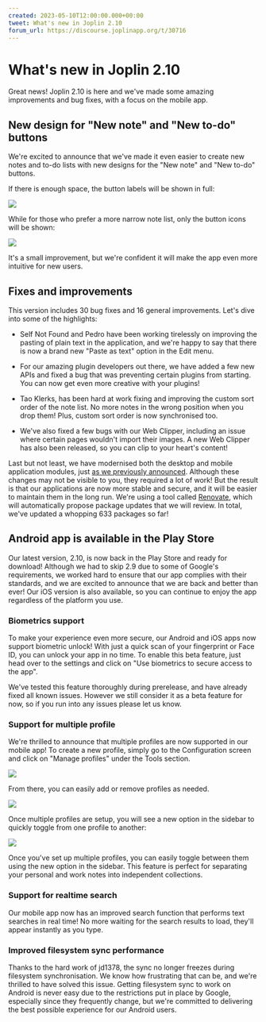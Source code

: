 ```yaml
---
created: 2023-05-10T12:00:00.000+00:00
tweet: What's new in Joplin 2.10
forum_url: https://discourse.joplinapp.org/t/30716
---
```


# What's new in Joplin 2.10

Great news! Joplin 2.10 is here and we've made some amazing improvements and bug fixes, with a focus on the mobile app.

## New design for "New note" and "New to-do" buttons

We're excited to announce that we've made it even easier to create new notes and to-do lists with new designs for the "New note" and "New to-do" buttons.

If there is enough space, the button labels will be shown in full:

![](https://raw.githubusercontent.com/laurent22/joplin/dev/Assets/WebsiteAssets/images/news/20230508-new-note-1.png)

While for those who prefer a more narrow note list, only the button icons will be shown:

![](https://raw.githubusercontent.com/laurent22/joplin/dev/Assets/WebsiteAssets/images/news/20230508-new-note-2.png)

It's a small improvement, but we're confident it will make the app even more intuitive for new users.
 
## Fixes and improvements

This version includes 30 bug fixes and 16 general improvements. Let's dive into some of the highlights:

- Self Not Found and Pedro have been working tirelessly on improving the pasting of plain text in the application, and we're happy to say that there is now a brand new "Paste as text" option in the Edit menu.

- For our amazing plugin developers out there, we have added a few new APIs and fixed a bug that was preventing certain plugins from starting. You can now get even more creative with your plugins!

- Tao Klerks, has been hard at work fixing and improving the custom sort order of the note list. No more notes in the wrong position when you drop them! Plus, custom sort order is now synchronised too.

- We've also fixed a few bugs with our Web Clipper, including an issue where certain pages wouldn't import their images. A new Web Clipper has also been released, so you can clip to your heart's content!

Last but not least, we have modernised both the desktop and mobile application modules, just [as we previously announced](https://joplinapp.org/news/20221115-renovate/). Although these changes may not be visible to you, they required a lot of work! But the result is that our applications are now more stable and secure, and it will be easier to maintain them in the long run. We're using a tool called [Renovate](https://www.mend.io/free-developer-tools/renovate/), which will automatically propose package updates that we will review. In total, we've updated a whopping 633 packages so far!

## Android app is available in the Play Store

Our latest version, 2.10, is now back in the Play Store and ready for download! Although we had to skip 2.9 due to some of Google's requirements, we worked hard to ensure that our app complies with their standards, and we are excited to announce that we are back and better than ever! Our iOS version is also available, so you can continue to enjoy the app regardless of the platform you use.

### Biometrics support

To make your experience even more secure, our Android and iOS apps now support biometric unlock! With just a quick scan of your fingerprint or Face ID, you can unlock your app in no time. To enable this beta feature, just head over to the settings and click on "Use biometrics to secure access to the app".

We've tested this feature thoroughly during prerelease, and have already fixed all known issues. However we still consider it as a beta feature for now, so if you run into any issues please let us know.

### Support for multiple profile

We're thrilled to announce that multiple profiles are now supported in our mobile app! To create a new profile, simply go to the Configuration screen and click on "Manage profiles" under the Tools section.

![](https://raw.githubusercontent.com/laurent22/joplin/dev/Assets/WebsiteAssets/images/news/20230508-biometrics-1.png)

From there, you can easily add or remove profiles as needed.

![](https://raw.githubusercontent.com/laurent22/joplin/dev/Assets/WebsiteAssets/images/news/20230508-biometrics-2.png)

Once multiple profiles are setup, you will see a new option in the sidebar to quickly toggle from one profile to another:

![](https://raw.githubusercontent.com/laurent22/joplin/dev/Assets/WebsiteAssets/images/news/20230508-biometrics-3.png)

Once you've set up multiple profiles, you can easily toggle between them using the new option in the sidebar. This feature is perfect for separating your personal and work notes into independent collections.

### Support for realtime search

Our mobile app now has an improved search function that performs text searches in real time! No more waiting for the search results to load, they'll appear instantly as you type.

### Improved filesystem sync performance

Thanks to the hard work of jd1378, the sync no longer freezes during filesystem synchronisation. We know how frustrating that can be, and we're thrilled to have solved this issue. Getting filesystem sync to work on Android is never easy due to the restrictions put in place by Google, especially since they frequently change, but we're committed to delivering the best possible experience for our Android users.